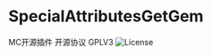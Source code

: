 # SpecialAttributesGetGem
MC开源插件
开源协议 GPLV3
![License](https://img.shields.io/github/license/InsDreamb/SpecialAttributesGetGem.svg)  
